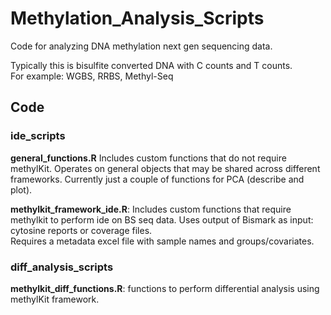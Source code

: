 # Methylation_Analysis_Scripts

Code for analyzing DNA methylation next gen sequencing data.

Typically this is bisulfite converted DNA with C counts and T counts.  
For example: WGBS, RRBS, Methyl-Seq


## Code
### ide_scripts
**general_functions.R** Includes custom functions that do not require methylKit.
Operates on general objects that may be shared across different frameworks.
Currently just a couple of functions for PCA (describe and plot).

**methylkit_framework_ide.R**: Includes custom functions that require methylkit to perform ide on BS seq data.
Uses output of Bismark as input: cytosine reports or coverage files.  
Requires a metadata excel file with sample names and groups/covariates.

### diff_analysis_scripts
**methylkit_diff_functions.R**: functions to perform differential analysis using methylKit framework.

